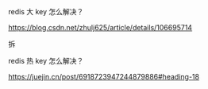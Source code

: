 redis 大 key 怎么解决？

https://blog.csdn.net/zhulj625/article/details/106695714

拆





redis  热 key 怎么解决？

https://juejin.cn/post/6918723947244879886#heading-18